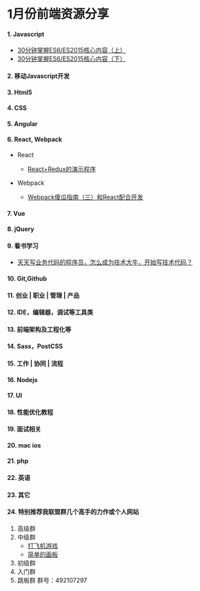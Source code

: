 # 1月份前端资源分享
#### 1. Javascript
- [30分钟掌握ES6/ES2015核心内容（上）](http://segmentfault.com/a/1190000004365693)
- [30分钟掌握ES6/ES2015核心内容（下）](http://segmentfault.com/a/1190000004368132)

#### 2. 移动Javascript开发

#### 3. Html5

#### 4. CSS

#### 5. Angular

#### 6. React, Webpack
- React
    - [React+Redux的演示程序](https://github.com/JimLiu/redux-demo)

- Webpack
    - [Webpack傻瓜指南（三）和React配合开发](http://zhuanlan.zhihu.com/FrontendMagazine/20522487)

#### 7. Vue

#### 8. jQuery

#### 9. 看书学习
- [天天写业务代码的程序员，怎么成为技术大牛，开始写技术代码？](https://www.zhihu.com/question/39430220/answer/81648584)

#### 10. Git,Github

#### 11. 创业 | 职业 | 管理 | 产品

#### 12. IDE，编辑器，调试等工具类

#### 13. 前端架构及工程化等

#### 14. Sass，PostCSS

#### 15. 工作 | 协同 | 流程

#### 16. Nodejs

#### 17. UI

#### 18. 性能优化教程

#### 19. 面试相关

#### 20. mac ios

#### 21. php

#### 22. 英语

#### 23. 其它


#### 24. 特别推荐我联盟群几个高手的力作或个人网站

1. 高级群
2. 中级群
    - [打飞机游戏](http://xxl.moe/ife-1024/task/task2/)
    - [简单的画板](http://drawboard.sinaapp.com/)
3. 初级群
4. 入门群
5. 跳板群 群号：492107297
        